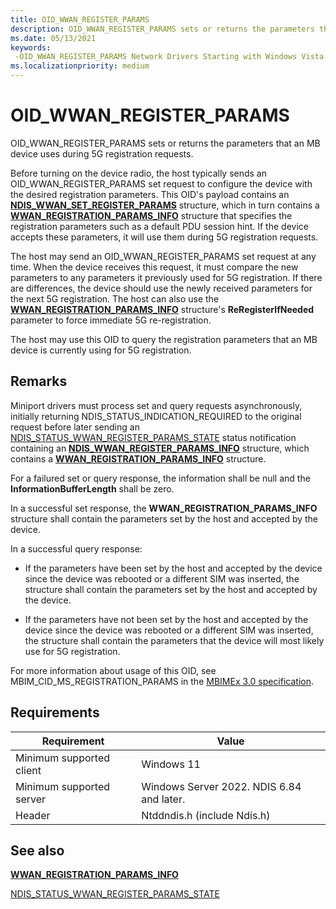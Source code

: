 ```yaml
---
title: OID_WWAN_REGISTER_PARAMS
description: OID_WWAN_REGISTER_PARAMS sets or returns the parameters that an MB device uses during 5G registration requests.
ms.date: 05/13/2021
keywords: 
 -OID_WWAN_REGISTER_PARAMS Network Drivers Starting with Windows Vista
ms.localizationpriority: medium
---
```


# OID_WWAN_REGISTER_PARAMS

OID_WWAN_REGISTER_PARAMS sets or returns the parameters that an MB device uses during 5G registration requests.

Before turning on the device radio, the host typically sends an OID_WWAN_REGISTER_PARAMS set request to configure the device with the desired registration parameters. This OID's payload contains an [**NDIS_WWAN_SET_REGISTER_PARAMS**](/windows-hardware/drivers/ddi/ndiswwan/ns-ndiswwan-ndis_wwan_set_register_params) structure, which in turn contains a [**WWAN_REGISTRATION_PARAMS_INFO**](/windows-hardware/drivers/ddi/wwan/ns-wwan-wwan_registration_params_info) structure that specifies the registration parameters such as a default PDU session hint. If the device accepts these parameters, it will use them during 5G registration requests. 

The host may send an OID_WWAN_REGISTER_PARAMS set request at any time. When the device receives this request, it must compare the new parameters to any parameters it previously used for 5G registration. If there are differences, the device should use the newly received parameters for the next 5G registration. The host can also use the [**WWAN_REGISTRATION_PARAMS_INFO**](/windows-hardware/drivers/ddi/wwan/ns-wwan-wwan_registration_params_info) structure's **ReRegisterIfNeeded** parameter to force immediate 5G re-registration.  

The host may use this OID to query the registration parameters that an MB device is currently using for 5G registration. 

## Remarks

Miniport drivers must process set and query requests asynchronously, initially returning NDIS_STATUS_INDICATION_REQUIRED to the original request before later sending an [NDIS_STATUS_WWAN_REGISTER_PARAMS_STATE](./ndis-status-wwan-register-params-state.md) status notification containing an [**NDIS_WWAN_REGISTER_PARAMS_INFO**](/windows-hardware/drivers/ddi/ndiswwan/ns-ndiswwan-ndis_wwan_register_params_info) structure, which contains a [**WWAN_REGISTRATION_PARAMS_INFO**](/windows-hardware/drivers/ddi/wwan/ns-wwan-wwan_registration_params_info) structure.

For a failured set or query response, the information shall be null and the **InformationBufferLength** shall be zero.

In a successful set response, the **WWAN_REGISTRATION_PARAMS_INFO** structure shall contain the parameters set by the host and accepted by the device.

In a successful query response:

* If the parameters have been set by the host and accepted by the device since the device was rebooted or a different SIM was inserted, the structure shall contain the parameters set by the host and accepted by the device.

* If the parameters have not been set by the host and accepted by the device since the device was rebooted or a different SIM was inserted, the structure shall contain the parameters that the device will most likely use for 5G registration.

For more information about usage of this OID, see MBIM_CID_MS_REGISTRATION_PARAMS in the [MBIMEx 3.0 specification](https://download.microsoft.com/download/8/3/a/83a64106-a1f4-4a03-811f-4dbef2e3bf7a/MBIM%20extensions%20for%205G.docx).


## Requirements

|Requirement|Value|
|-|-|
|Minimum supported client|Windows 11|
|Minimum supported server|Windows Server 2022. NDIS 6.84 and later.|
|Header|Ntddndis.h (include Ndis.h)|

## See also

[**WWAN_REGISTRATION_PARAMS_INFO**](/windows-hardware/drivers/ddi/wwan/ns-wwan-wwan_registration_params_info)

[NDIS_STATUS_WWAN_REGISTER_PARAMS_STATE](./ndis-status-wwan-register-params-state.md)